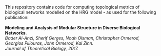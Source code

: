 This repository contains code for computing topological metrics of biological networks modelled on the HRG model - as used for the following publication:<br>
<br>
<b>Modeling and Analysis of Modular Structure in Diverse Biological Networks.</b><br>
<i>Bader Al-Anzi, Sherif Gerges, Noah Olsman, Christopher Ormerod, Georgios Piliouras, John Ormerod, Kai Zinn.<br> Journal of Theoretical Biology, 2017.</i> <br>


